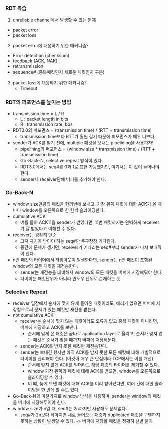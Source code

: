 ### RDT 복습
1. unreliable channel에서 발생할 수 있는 문제
  - packet error
  - packet loss
2. packet error에 대응하기 위한 매커니즘?
  - Error detection (checksum)
  - feedback (ACK, NAK)
  - retransmission
  - sequence# (중복패킷인지 새로운 패킷인지 구분)
3. packet loss에 대응하기 위한 매커니즘?
   - Timeout

### RDT의 퍼포먼스를 높이는 방법
- transmission time = L / R
  - L : packet length in bits
  - R : transmission rate, bps
- RDT3.0의 퍼포먼스 = (transmission time) / (RTT + transmission time)
  - transmission time보다 RTT가 훨씬 길기 때문에 퍼모먼스가 매우 나쁘다.
- sender가 ACK를 받기 전에, multiple 패킷을 보내는 pipelining을 사용하자!
  - pipelining의 퍼포먼스 = (window size * transmission time) / (RTT + transmission time)
  - Go-Back-N, selective repeat 방식이 있다. 
  - RDT3.0에서는 seq#를 0과 1로 표현 가능했지만, 여기서는 이 값이 늘어나야 한다.
  - sender나 receiver단에 버퍼를 추가해야 한다.

### Go-Back-N
- window size만큼의 패킷을 한꺼번에 보내고, 가장 왼쪽 패킷에 대한 ACK가 올 때마다 window를 오른쪽으로 한 칸씩 슬라이딩한다.
- cumulative ACK
  - 예를 들어 ACK11을 sender가 받았다면, 11번 패킷까지는 완벽하게 receiver가 잘 받았다고 이해할 수 있다.
- receiver는 굉장히 단순
  - 그저 자기가 받아야 하는 seq#만 주구장창 기다린다.
  - 중간에 문제가 생기면, receiver가 기다리는 seq#부터 sender가 다시 보내줘야 한다.
- n번 패킷의 타이머에서 타임아웃이 발생한다면, sender는 n번 패킷이 포함된 window의 모든 패킷을 재전송한다.
  - sender는 재전송을 대비해서 window의 모든 패킷을 버퍼에 저장해둬야 한다.
  - 타이머는 패킷단위가 아니라 윈도우 단위로 존재하는 듯

### Selective Repeat
- receiver 입장에서 순서에 맞지 않게 들어온 패킷이라도, 에러가 없으면 버퍼에 저장함으로써 문제가 있는 패킷만 재전송 받는다.
- not cumulative ACK
  - receiver는 순서에 맞지 않는 패킷이라도 오류가 없고 중복 패킷이 아니라면, 버퍼에 저장하고 ACK를 보낸다.
    - 순서에 맞게 온 패킷은 곧바로 application layer로 올리고, 순서가 맞지 않는 패킷은 순서가 맞을 때까지 버퍼에 저장해둔다.
  - sender는 ACK를 받지 못한 패킷만 재전송한다.
  - sender는 보내긴 했지만 아직 ACK를 받지 못한 모든 패킷에 대해 개별적으로 타이머를 관리해야 한다. (이것이 매우 큰 단점이라 TCP에서는 이를 개선)
    - 순서에 맞지 않게 ACK를 받더라도 해당 패킷의 타이머를 제거할 수 있다.
    - window 가장 왼쪽의 패킷에 대해 ACK를 받으면, window를 오른쪽으로 슬라이딩할 수 있다.
    - 이 떄, 늦게 보낸 패킷에 대해 ACK를 미리 받아놨다면, 여러 칸에 대한 슬라이딩을 한 번에 할 수도 있다.
- Go-Back-N과 마찬가지로 window 방식을 사용하며, sender는 window의 패킷을 버퍼에 저장해두어야 한다.
- window size가 n일 때, seq#는 2n까지만 사용해도 문제없다.
  - seq#가 2n보다 작아지면 새로 들어오는 패킷과 duplicated 패킷을 구별하지 못하는 상황이 발생할 수 있다. -> 버퍼에 저장할 패킷을 정확히 선별 불가
